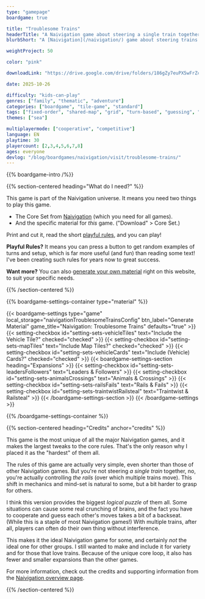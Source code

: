 ```yaml
---
type: "gamepage"
boardgame: true

title: "Troublesome Trains"
headerTitle: "A Naivigation game about steering a single train together"
blurbShort: "A [Naivigation](/naivigation/) game about steering trains together, while on the same rails that keep shifting."

weightProject: 50

color: "pink"

downloadLink: "https://drive.google.com/drive/folders/186gZy7euPX5wFrZcyRDBt8T1bPzThe9m"

date: 2025-10-26

difficulty: "kids-can-play"
genres: ["family", "thematic", "adventure"]
categories: ["boardgame", "tile-game", "standard"]
tags: ["fixed-order", "shared-map", "grid", "turn-based", "guessing", "bias", "variable-setup", "orientation", "set-collection", "high-score"]
themes: ["sea"]

multiplayermode: ["cooperative", "competitive"]
language: EN
playtime: 30
playercount: [2,3,4,5,6,7,8]
ages: everyone
devlog: "/blog/boardgames/naivigation/visit/troublesome-trains/"
---
```


{{% boardgame-intro /%}}

{{% section-centered heading="What do I need?" %}}

This game is part of the Naivigation universe. It means you need two things to play this game.

* The Core Set from [Naivigation](/naivigation/) (which you need for all games).
* And the specific material for _this_ game. ("Download" > Core Set.)

Print and cut it, read the short [playful rules](rules), and you can play!

**Playful Rules?** It means you can press a button to get random examples of turns and setup, which is far more useful (and fun) than reading some text! I've been creating such rules for years now to great success.

**Want more?** You can also [generate your own material](#material) right on this website, to suit your specific needs.

{{% /section-centered %}}

{{% boardgame-settings-container type="material" %}}

{{< boardgame-settings type="game" local_storage="naivigationTroublesomeTrainsConfig" btn_label="Generate Material" game_title="Naivigation: Troublesome Trains" defaults="true" >}}
  {{< setting-checkbox id="setting-sets-vehicleTiles" text="Include the Vehicle Tile?" checked="checked" >}}
  {{< setting-checkbox id="setting-sets-mapTiles" text="Include Map Tiles?" checked="checked" >}}
  {{< setting-checkbox id="setting-sets-vehicleCards" text="Include (Vehicle) Cards?" checked="checked" >}}
  {{< boardgame-settings-section heading="Expansions" >}}
    {{< setting-checkbox id="setting-sets-leadersFollowers" text="Leaders & Followers" >}}
    {{< setting-checkbox id="setting-sets-animalsCrossings" text="Animals & Crossings" >}}
    {{< setting-checkbox id="setting-sets-railsFails" text="Rails & Fails" >}}
    {{< setting-checkbox id="setting-sets-traintwistRailsteal" text="Traintwist & Railsteal" >}}
  {{< /boardgame-settings-section >}}
{{< /boardgame-settings >}}

{{% /boardgame-settings-container %}}

{{% section-centered heading="Credits" anchor="credits" %}}

This game is the most unique of all the major Naivigation games, and it makes the largest tweaks to the core rules. That's the only reason why I placed it as the "hardest" of them all.

The rules of this game are actually very simple, even shorter than those of other Naivigation games. But you're not steering _a single train_ together, no, you're actually controlling _the rails_ (over which multiple trains move). This shift in mechanics and mind-set is natural to some, but a bit harder to grasp for others.

I think this version provides the biggest _logical puzzle_ of them all. Some situations can cause some real crunching of brains, and the fact you have to cooperate and guess each other's moves takes a bit of a backseat. (While this is a staple of most Naivigation games!) With multiple trains, after all, players can often do their own thing without interference.

This makes it the ideal Naivigation game for some, and certainly _not_ the ideal one for other groups. I still wanted to make and include it for variety and for those that love trains. Because of the unique core loop, it also has fewer and smaller expansions than the other games.

For more information, check out the credits and supporting information from the [Naivigation overview page](/naivigation/).

{{% /section-centered %}}